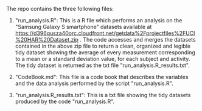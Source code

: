 The repo contains the three following files:  

1. "run_analysis.R": This is a R file which performs an analysis on the "Samsung Galaxy S smartphone" datasets available at https://d396qusza40orc.cloudfront.net/getdata%2Fprojectfiles%2FUCI%20HAR%20Dataset.zip . The code accesses and merges the datasets contained in the above zip file to return a clean, organized and legible tidy dataset showing the average of every measurement corresponding to a mean or a standard deviation value, for each subject and activity. The tidy dataset is returned as the txt file "run_analysis.R_results.txt".  

2. "CodeBook.md": This file is a code book that describes the variables and
the data analysis performed by the script "run_analysis.R".  

3. "run_analysis.R_results.txt": This is a txt file showing the tidy datasets produced by
the code "run_analysis.R".
